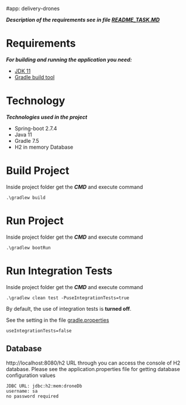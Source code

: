 #app: delivery-drones

***Description of the requirements see in file [README_TASK.MD](readme_task.md)***

# Requirements
***For building and running the application you need:***
- [JDK 11](https://adoptium.net/temurin/releases/?version=11)
- [Gradle build tool](https://gradle.org)

# Technology
***Technologies used in the project***
- Spring-boot 2.7.4
- Java 11
- Gradle 7.5 
- H2 in memory Database

# Build Project
Inside project folder get the ***CMD*** and execute command 
```shell
.\gradlew build
```

# Run Project
Inside project folder get the ***CMD*** and execute command
```shell
.\gradlew bootRun
```

# Run Integration Tests
Inside project folder get the ***CMD*** and execute command
```shell
.\gradlew clean test -PuseIntegrationTests=true
```
By default, the use of integration tests is **turned off**.

See the setting in the file [gradle.properties](gradle.properties)   
```
useIntegrationTests=false
```

## Database

http://localhost:8080/h2 URL through you can access the console of H2 database.
Please see the application.properties file for getting database configuration values
```shell
JDBC URL: jdbc:h2:mem:droneDb
username: sa
no password required
```
